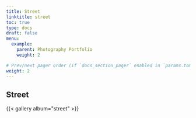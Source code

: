```yaml
---
title: Street
linktitle: street
toc: true
type: docs
draft: false
menu:
  example:
    parent: Photography Portfolio
    weight: 2

# Prev/next pager order (if `docs_section_pager` enabled in `params.toml`)
weight: 2
---
```


## Street
{{< gallery album="street" >}}